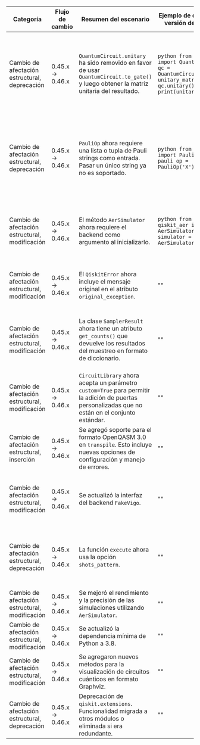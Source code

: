 | Categoría | Flujo de cambio | Resumen del escenario | Ejemplo de código en versión de origen | Ejemplo de código en versión de destino | Grado de dificultad | Grado de afectación SE/QSE | Referencia |
|---|---|---|---|---|---|---|---|
| Cambio de afectación estructural, deprecación | 0.45.x → 0.46.x | `QuantumCircuit.unitary` ha sido removido en favor de usar `QuantumCircuit.to_gate()` y luego obtener la matriz unitaria del resultado. | ```python from qiskit import QuantumCircuit  qc = QuantumCircuit(1) unitary_matrix = qc.unitary() print(unitary_matrix)``` | ```python from qiskit import QuantumCircuit, transpile  qc = QuantumCircuit(1) gate = qc.to_gate() from qiskit.quantum_info import Operator; op = Operator(gate)  print(op.data)``` | Moderada | QSE (Requiere adaptación en la forma de obtener la representación unitaria del circuito, afectando cálculos y análisis basados en esta matriz.) | [https://docs.quantum.ibm.com/api/qiskit/release-notes/0.46](https://docs.quantum.ibm.com/api/qiskit/release-notes/0.46) (fuente principal) |
| Cambio de afectación estructural, deprecación | 0.45.x → 0.46.x |  `PauliOp` ahora requiere una lista o tupla de Pauli strings como entrada. Pasar un único string ya no es soportado. | ```python from qiskit import PauliOp pauli_op = PauliOp('X')``` | ```python from qiskit import PauliOp pauli_op = PauliOp(['X'])``` | Baja | QSE (Cambio en la interfaz de una clase fundamental para representar operadores de Pauli, impactando la construcción y manipulación de observables.) | [https://docs.quantum.ibm.com/api/qiskit/release-notes/0.46](https://docs.quantum.ibm.com/api/qiskit/release-notes/0.46) (fuente principal) |
| Cambio de afectación estructural, modificación | 0.45.x → 0.46.x | El método `AerSimulator` ahora requiere el backend como argumento al inicializarlo. | ```python from qiskit_aer import AerSimulator simulator = AerSimulator()``` | ```python from qiskit_aer import AerSimulator simulator = AerSimulator(backend='qasm_simulator')``` | Baja | QSE (Cambio en la inicialización del simulador, afectando a código que dependa de la configuración por defecto.) | [https://docs.quantum.ibm.com/api/qiskit/release-notes/0.46](https://docs.quantum.ibm.com/api/qiskit/release-notes/0.46) (fuente principal) |
| Cambio de afectación estructural, modificación | 0.45.x → 0.46.x | El `QiskitError` ahora incluye el mensaje original en el atributo `original_exception`. | "" | "" | Nula | SE (Cambio interno para manejo de excepciones, útil para debugging y logging.) | [https://github.com/qiskit/qiskit/releases](https://github.com/qiskit/qiskit/releases) (fuente principal) |
| Cambio de afectación estructural, modificación | 0.45.x → 0.46.x |  La clase `SamplerResult` ahora tiene un atributo `get_counts()` que devuelve los resultados del muestreo en formato de diccionario. | "" | "" | Baja | QSE (Cambio en el acceso a los resultados del muestreo, afectando al procesamiento posterior de las mediciones.) | [https://github.com/qiskit/qiskit/releases](https://github.com/qiskit/qiskit/releases) (fuente principal)|
| Cambio de afectación estructural, modificación | 0.45.x → 0.46.x | `CircuitLibrary` ahora acepta un parámetro `custom=True` para permitir la adición de puertas personalizadas que no están en el conjunto estándar. | "" | "" | Moderada | QSE (Permite mayor flexibilidad en la definición de circuitos cuánticos.) | [https://github.com/qiskit/qiskit/releases](https://github.com/qiskit/qiskit/releases) (fuente principal) |
| Cambio de afectación estructural, inserción | 0.45.x → 0.46.x | Se agregó soporte para el formato OpenQASM 3.0 en `transpile`.  Esto incluye nuevas opciones de configuración y manejo de errores. | "" | "" | Moderada | QSE (Permite trabajar con un estándar más moderno del lenguaje OpenQASM.) | [https://github.com/qiskit/qiskit/releases](https://github.com/qiskit/qiskit/releases) (fuente principal)|
| Cambio de afectación estructural, modificación | 0.45.x → 0.46.x |  Se actualizó la interfaz del backend `FakeVigo`. | "" | "" | Baja | QSE (Cambio en el comportamiento y las capacidades de un backend simulado.) | [https://github.com/qiskit/qiskit/releases](https://github.com/qiskit/qiskit/releases) (fuente principal)|
| Cambio de afectación estructural, deprecación | 0.45.x → 0.46.x | La función `execute` ahora usa la opción `shots_pattern`. | "" | "" | Baja | QSE (Cambio en la forma de especificar patrones de disparo para experimentos más avanzados.)| [https://github.com/qiskit/qiskit/releases](https://github.com/qiskit/qiskit/releases) (fuente principal)|
| Cambio de afectación estructural, modificación | 0.45.x → 0.46.x | Se mejoró el rendimiento y la precisión de las simulaciones utilizando `AerSimulator`. | "" | "" | Nula | QSE (Mejora en un componente central para simulación.)| [https://github.com/qiskit/qiskit/releases](https://github.com/qiskit/qiskit/releases) (fuente principal)|
| Cambio de afectación estructural, modificación | 0.45.x → 0.46.x | Se actualizó la dependencia mínima de Python a 3.8. | "" | "" | Moderada | SE (Afecta al entorno de desarrollo y despliegue.) | [https://docs.quantum.ibm.com/migration-guides](https://docs.quantum.ibm.com/migration-guides) (fuente secundaria)|
| Cambio de afectación estructural, modificación | 0.45.x → 0.46.x | Se agregaron nuevos métodos para la visualización de circuitos cuánticos en formato Graphviz. | "" | "" | Baja | SE (Mejora las capacidades de visualización y documentación.) | [https://docs.quantum.ibm.com/latest-updates](https://docs.quantum.ibm.com/latest-updates) (fuente secundaria)|
| Cambio de afectación estructural, deprecación | 0.45.x → 0.46.x | Deprecación de `qiskit.extensions`.  Funcionalidad migrada a otros módulos o eliminada si era redundante.| "" | "" | Moderada | QSE (Requiere revisión del código que utilice extensiones específicas.)| [https://docs.quantum.ibm.com/api/qiskit/release-notes/0.46](https://docs.quantum.ibm.com/api/qiskit/release-notes/0.46) (fuente principal)|